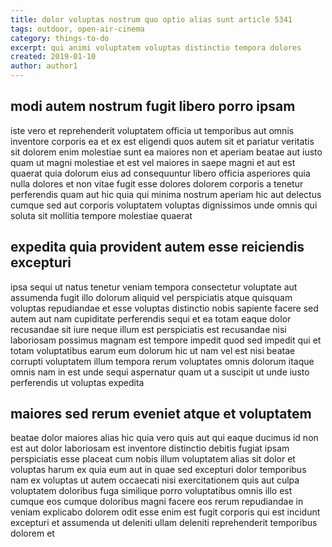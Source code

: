 ```yaml
---
title: dolor voluptas nostrum quo optio alias sunt article 5341
tags: outdoor, open-air-cinema
category: things-to-do
excerpt: qui animi voluptatem voluptas distinctio tempora dolores
created: 2019-01-10
author: author1
---
```


## modi autem nostrum fugit libero porro ipsam

iste vero et reprehenderit voluptatem officia ut temporibus aut omnis inventore corporis ea et ex est eligendi quos autem sit et pariatur veritatis sit dolorem enim molestiae sunt ea maiores non et aperiam beatae aut iusto quam ut magni molestiae et est vel maiores in saepe magni et aut est quaerat quia dolorum eius ad consequuntur libero officia asperiores quia nulla dolores et non vitae fugit esse dolores dolorem corporis a tenetur perferendis quam aut hic quia qui minima nostrum aperiam hic aut delectus cumque sed aut corporis voluptatem voluptas dignissimos unde omnis qui soluta sit mollitia tempore molestiae quaerat

## expedita quia provident autem esse reiciendis excepturi

ipsa sequi ut natus tenetur veniam tempora consectetur voluptate aut assumenda fugit illo dolorum aliquid vel perspiciatis atque quisquam voluptas repudiandae et esse voluptas distinctio nobis sapiente facere sed autem aut nam cupiditate perferendis sequi et ea totam eaque dolor recusandae sit iure neque illum est perspiciatis est recusandae nisi laboriosam possimus magnam est tempore impedit quod sed impedit qui et totam voluptatibus earum eum dolorum hic ut nam vel est nisi beatae corrupti voluptatem illum tempora rerum voluptates omnis dolorum itaque omnis nam in est unde sequi aspernatur quam ut a suscipit ut unde iusto perferendis ut voluptas expedita

## maiores sed rerum eveniet atque et voluptatem

beatae dolor maiores alias hic quia vero quis aut qui eaque ducimus id non est aut dolor laboriosam est inventore distinctio debitis fugiat ipsam perspiciatis esse placeat cum nobis illum voluptatem alias sit dolor et voluptas harum ex quia eum aut in quae sed excepturi dolor temporibus nam ex voluptas ut autem occaecati nisi exercitationem quis aut culpa voluptatem doloribus fuga similique porro voluptatibus omnis illo est cumque eos cumque doloribus magni facere eos rerum repudiandae in veniam explicabo dolorem odit esse enim est fugit corporis qui est incidunt excepturi et assumenda ut deleniti ullam deleniti reprehenderit temporibus dolorem et
